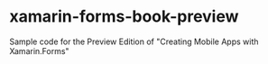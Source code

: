 xamarin-forms-book-preview
==========================

Sample code for the Preview Edition of "Creating Mobile Apps with Xamarin.Forms"
